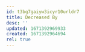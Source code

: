 ```yaml
---
id: t3bg7gaiyw3icyr10urldr7
title: Decreased By
desc: ''
updated: 1671392969933
created: 1671392964694
rel: true
---
```

